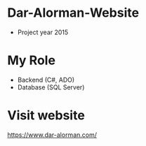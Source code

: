# Dar-Alorman-Website
* Project year 2015

# My Role
* Backend (C#, ADO)
* Database (SQL Server)

# Visit website
https://www.dar-alorman.com/
